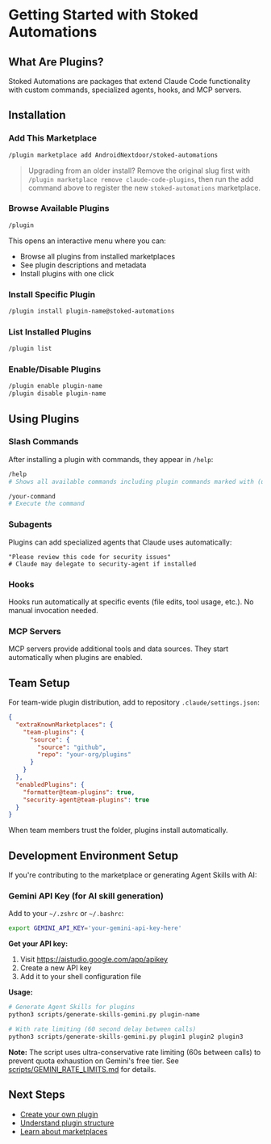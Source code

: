 # Getting Started with Stoked Automations

## What Are Plugins?

Stoked Automations are packages that extend Claude Code functionality with custom commands, specialized agents, hooks, and MCP servers.

## Installation

### Add This Marketplace

```bash
/plugin marketplace add AndroidNextdoor/stoked-automations
```

> Upgrading from an older install? Remove the original slug first with `/plugin marketplace remove claude-code-plugins`, then run the add command above to register the new `stoked-automations` marketplace.

### Browse Available Plugins

```bash
/plugin
```

This opens an interactive menu where you can:
- Browse all plugins from installed marketplaces
- See plugin descriptions and metadata
- Install plugins with one click

### Install Specific Plugin

```bash
/plugin install plugin-name@stoked-automations
```

### List Installed Plugins

```bash
/plugin list
```

### Enable/Disable Plugins

```bash
/plugin enable plugin-name
/plugin disable plugin-name
```

## Using Plugins

### Slash Commands

After installing a plugin with commands, they appear in `/help`:

```bash
/help
# Shows all available commands including plugin commands marked with (user)

/your-command
# Execute the command
```

### Subagents

Plugins can add specialized agents that Claude uses automatically:

```
"Please review this code for security issues"
# Claude may delegate to security-agent if installed
```

### Hooks

Hooks run automatically at specific events (file edits, tool usage, etc.). No manual invocation needed.

### MCP Servers

MCP servers provide additional tools and data sources. They start automatically when plugins are enabled.

## Team Setup

For team-wide plugin distribution, add to repository `.claude/settings.json`:

```json
{
  "extraKnownMarketplaces": {
    "team-plugins": {
      "source": {
        "source": "github",
        "repo": "your-org/plugins"
      }
    }
  },
  "enabledPlugins": {
    "formatter@team-plugins": true,
    "security-agent@team-plugins": true
  }
}
```

When team members trust the folder, plugins install automatically.

## Development Environment Setup

If you're contributing to the marketplace or generating Agent Skills with AI:

### Gemini API Key (for AI skill generation)

Add to your `~/.zshrc` or `~/.bashrc`:

```bash
export GEMINI_API_KEY='your-gemini-api-key-here'
```

**Get your API key:**
1. Visit https://aistudio.google.com/app/apikey
2. Create a new API key
3. Add it to your shell configuration file

**Usage:**
```bash
# Generate Agent Skills for plugins
python3 scripts/generate-skills-gemini.py plugin-name

# With rate limiting (60 second delay between calls)
python3 scripts/generate-skills-gemini.py plugin1 plugin2 plugin3
```

**Note:** The script uses ultra-conservative rate limiting (60s between calls) to prevent quota exhaustion on Gemini's free tier. See [scripts/GEMINI_RATE_LIMITS.md](../scripts/GEMINI_RATE_LIMITS.md) for details.

## Next Steps

- [Create your own plugin](creating-plugins.md)
- [Understand plugin structure](plugin-structure.md)
- [Learn about marketplaces](marketplace-guide.md)
